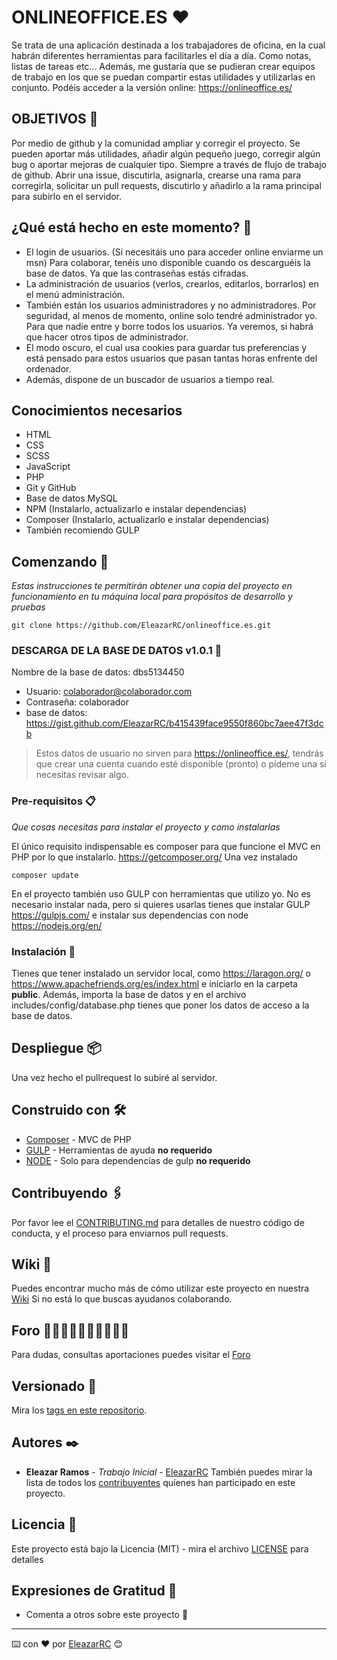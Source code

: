 # ONLINEOFFICE.ES ❤️
Se trata de una aplicación destinada a los trabajadores de oficina, en la cual habrán diferentes herramientas para facilitarles el día a día. Como notas, listas de tareas etc... Además, me gustaría que se pudieran crear equipos de trabajo en los que se puedan compartir estas utilidades y utilizarlas en conjunto.
Podéis acceder a la versión online: https://onlineoffice.es/
## OBJETIVOS 🎈
Por medio de github y la comunidad ampliar y corregir el proyecto. Se pueden aportar más utilidades, añadir algún pequeño juego, corregir algún bug o aportar mejoras de cualquier tipo. 
Siempre a través de flujo de trabajo de github. Abrir una issue, discutirla, asignarla, crearse una rama para corregirla, solicitar un pull requests, discutirlo y añadirlo a la rama principal para subirlo en el servidor.
## ¿Qué está hecho en este momento? 🧭
- El login de usuarios. (Si necesitáis uno para acceder online enviarme un msn) Para colaborar, tenéis uno disponible cuando os descarguéis la base de datos. Ya que las contraseñas estás cifradas.
- La administración de usuarios (verlos, crearlos, editarlos, borrarlos) en el menú administración.
- También están los usuarios administradores y no administradores. Por seguridad, al menos de momento, online solo tendré administrador yo. Para que nadie entre y borre todos los usuarios. Ya veremos, si habrá que hacer otros tipos de administrador.
- El modo oscuro, el cual usa cookies para guardar tus preferencias y está pensado para estos usuarios que pasan tantas horas enfrente del ordenador.
- Además, dispone de un buscador de usuarios a tiempo real.
## Conocimientos necesarios
- HTML
- CSS
- SCSS 
- JavaScript
- PHP
- Git y GitHub
- Base de datos MySQL
- NPM (Instalarlo, actualizarlo e instalar dependencias)
- Composer (Instalarlo, actualizarlo e instalar dependencias)
- También recomiendo GULP
## Comenzando 🚀
_Estas instrucciones te permitirán obtener una copia del proyecto en funcionamiento en tu máquina local para propósitos de desarrollo y pruebas_
```
git clone https://github.com/EleazarRC/onlineoffice.es.git
```
### DESCARGA DE LA BASE DE DATOS v1.0.1 🍳
Nombre de la base de datos: dbs5134450
- Usuario:                    colaborador@colaborador.com
- Contraseña:                 colaborador 
- base de datos:              https://gist.github.com/EleazarRC/b415439face9550f860bc7aee47f3dcb
> Estos datos de usuario no sirven para https://onlineoffice.es/, tendrás que crear una cuenta cuando esté
disponible (pronto) o pídeme una si necesitas revisar algo.
### Pre-requisitos 📋
_Que cosas necesitas para instalar el proyecto y como instalarlas_

El único requisito indispensable es composer para que funcione el MVC en PHP por lo que instalarlo.
https://getcomposer.org/
Una vez instalado
```
composer update
```
En el proyecto también uso GULP con herramientas que utilizo yo. No es necesario instalar nada, pero si quieres usarlas tienes que instalar GULP https://gulpjs.com/ e instalar sus dependencias con node https://nodejs.org/en/ 
### Instalación 🔧
Tienes que tener instalado un servidor local, como https://laragon.org/  o https://www.apachefriends.org/es/index.html e iniciarlo en la carpeta **public**. 
Además, importa la base de datos y en el archivo includes/config/database.php tienes que poner los datos de acceso a la base de datos.
## Despliegue 📦
Una vez hecho el pullrequest lo subiré al servidor.
## Construido con 🛠️
* [Composer](https://getcomposer.org/) - MVC de PHP
* [GULP](https://gulpjs.com/) - Herramientas de ayuda **no requerido**
* [NODE](hhttps://nodejs.org/) - Solo para dependencias de gulp **no requerido**
## Contribuyendo 🖇️
Por favor lee el [CONTRIBUTING.md](https://github.com/EleazarRC/onlineoffice.es/blob/main/CONTRIBUTING.md) para detalles de nuestro código de conducta, y el proceso para enviarnos pull requests.
## Wiki 📖
Puedes encontrar mucho más de cómo utilizar este proyecto en nuestra [Wiki](https://github.com/EleazarRC/onlineoffice.es/wiki) Si no está lo que buscas ayudanos colaborando.
## Foro 👩🏿‍🤝‍👩🏼👨🏽‍🤝‍👨🏼
Para dudas, consultas aportaciones puedes visitar el [Foro](https://github.com/EleazarRC/onlineoffice.es/discussions)
## Versionado 📌
Mira los [tags en este repositorio](https://github.com/EleazarRC/onlineoffice.es/tags).
## Autores ✒️
* **Eleazar Ramos** - *Trabajo Inicial* - [EleazarRC](https://github.com/EleazarRC)
También puedes mirar la lista de todos los [contribuyentes](https://github.com/EleazarRC/onlineoffice.es/graphs/contributors) quíenes han participado en este proyecto. 
## Licencia 📄
Este proyecto está bajo la Licencia (MIT) - mira el archivo [LICENSE](LICENSE) para detalles
## Expresiones de Gratitud 🎁
* Comenta a otros sobre este proyecto 📢
---
⌨️ con ❤️ por [EleazarRC](https://github.com/EleazarRCd) 😊





